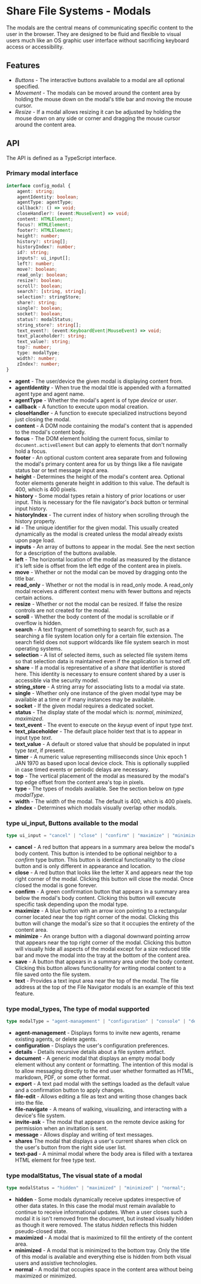 <!-- documentation/modal - Notes about modals and the graphic user interface that displays in the browser. -->
<!-- cspell:words keyup -->

# Share File Systems - Modals
The modals are the central means of communicating specific content to the user in the browser.  They are designed to be fluid and flexible to visual users much like an OS graphic user interface without sacrificing keyboard access or accessibility.

## Features
* *Buttons* - The interactive buttons available to a modal are all optional specified.
* *Movement* - The modals can be moved around the content area by holding the mouse down on the modal's title bar and moving the mouse cursor.
* *Resize* - If a modal allows resizing it can be adjusted by holding the mouse down on any side or corner and dragging the mouse cursor around the content area.

## API
The API is defined as a TypeScript interface.

### Primary modal interface
```typescript
interface config_modal {
    agent: string;
    agentIdentity: boolean;
    agentType: agentType;
    callback?: () => void;
    closeHandler?: (event:MouseEvent) => void;
    content: HTMLElement;
    focus?: HTMLElement;
    footer?: HTMLElement;
    height?: number;
    history?: string[];
    historyIndex?: number;
    id?: string;
    inputs?: ui_input[];
    left?: number;
    move?: boolean;
    read_only: boolean;
    resize?: boolean;
    scroll?: boolean;
    search?: [string, string];
    selection?: stringStore;
    share?: string;
    single?: boolean;
    socket?: boolean;
    status?: modalStatus;
    string_store?: string[];
    text_event?: (event:KeyboardEvent|MouseEvent) => void;
    text_placeholder?: string;
    text_value?: string;
    top?: number;
    type: modalType;
    width?: number;
    zIndex?: number;
}
```

* **agent** - The user/device the given modal is displaying content from.
* **agentIdentity** - When true the modal title is appended with a formatted agent type and agent name.
* **agentType** - Whether the modal's agent is of type *device* or *user*.
* **callback** - A function to execute upon modal creation.
* **closeHandler** - A function to execute specialized instructions beyond just closing the modal.
* **content** - A DOM node containing the modal's content that is appended to the modal's content body.
* **focus** - The DOM element holding the current focus, similar to `document.activeElement` but can apply to elements that don't normally hold a focus.
* **footer** - An optional custom content area separate from and following the modal's primary content area for us by things like a file navigate status bar or text message input area.
* **height** - Determines the height of the modal's content area.  Optional footer elements generate height in addition to this value.  The default is 400, which is 400 pixels.
* **history** - Some modal types retain a history of prior locations or user input. This is necessary for the file navigator's *back* button or terminal input history.
* **historyIndex** - The current index of history when scrolling through the history property.
* **id** - The unique identifier for the given modal.  This usually created dynamically as the modal is created unless the modal already exists upon page load.
* **inputs** - An array of buttons to appear in the modal.  See the next section for a description of the buttons available.
* **left** - The horizontal location of the modal as measured by the distance it's left side is offset from the left edge of the content area in pixels.
* **move** - Whether or not the modal can be moved by dragging onto the title bar.
* **read_only** - Whether or not the modal is in read_only mode.  A read_only modal receives a different context menu with fewer buttons and rejects certain actions.
* **resize** - Whether or not the modal can be resized.  If false the resize controls are not created for the modal.
* **scroll** - Whether the body content of the modal is scrollable or if overflow is hidden.
* **search** - A text fragment of something to search for, such as a searching a file system location only for a certain file extension.  The search field does not support wildcards like file system search in most operating systems.
* **selection** - A list of selected items, such as selected file system items so that selection data is maintained even if the application is turned off.
* **share** - If a modal is representative of a *share* that identifier is stored here.  This identity is necessary to ensure content shared by a user is accessible via the security model.
* **string_store** - A string array for associating lists to a modal via state.
* **single** - Whether only one instance of the given modal type may be available at a time or if many instances may be available.
* **socket** - If the given modal requires a dedicated socket.
* **status** - The display state of the modal which is: *normal*, *minimized*, *maximized*.
* **text_event** - The event to execute on the *keyup* event of input type *text*.
* **text_placeholder** - The default place holder text that is to appear in input type *text*.
* **text_value** - A default or stored value that should be populated in input type *text*, if present.
* **timer** - A numeric value representing milliseconds since Unix epoch 1 JAN 1970 as based upon local device clock. This is optionally supplied in case timed events or periodic delays are necessary.
* **top** - The vertical placement of the modal as measured by the modal's top edge offset from the content area's top in pixels.
* **type** - The types of modals available.  See the section below on *type modalType*.
* **width** - The width of the modal.  The default is 400, which is 400 pixels.
* **zIndex** - Determines which modals visually overlap other modals.

### type ui_input, Buttons available to the modal
```typescript
type ui_input = "cancel" | "close" | "confirm" | "maximize" | "minimize" | "save" | "text";
```

* **cancel** - A red button that appears in a summary area below the modal's body content.  This button is intended to be optional neighbor to a *confirm* type button.  This button is identical functionality to the *close* button and is only different in appearance and location.
* **close** - A red button that looks like the letter X and appears near the top right corner of the modal.  Clicking this button will close the modal.  Once closed the modal is gone forever.
* **confirm** - A green confirmation button that appears in a summary area below the modal's body content.  Clicking this button will execute specific task depending upon the modal type.
* **maximize** - A blue button with an arrow icon pointing to a rectangular corner located near the top right corner of the modal.  Clicking this button will change the modal's size so that it occupies the entirety of the content area.
* **minimize** - An orange button with a diagonal downward pointing arrow that appears near the top right corner of the modal.  Clicking this button will visually hide all aspects of the modal except for a size reduced title bar and move the modal into the tray at the bottom of the content area.
* **save** - A button that appears in a summary area under the body content.  Clicking this button allows functionality for writing modal content to a file saved onto the file system.
* **text** - Provides a text input area near the top of the modal.  The file address at the top of the File Navigator modals is an example of this text feature.

### type modal_types, The type of modal supported
```typescript
type modalType = "agent-management" | "configuration" | "console" | "details" | "document" | "export" | "file-edit" | "file-navigate" | "invite-ask" | "message" | "shares" | "tex-pad";
```

* **agent-management** - Displays forms to invite new agents, rename existing agents, or delete agents.
* **configuration** - Displays the user's configuration preferences.
* **details** - Details recursive details about a file system artifact.
* **document** - A generic modal that displays an empty modal body element without any content or formatting.  The intention of this modal is to allow messaging directly to the end user whether formatted as HTML, markdown, PDF, or some other format.
* **export** - A text pad modal with the settings loaded as the default value and a confirmation button to apply changes.
* **file-edit** - Allows editing a file as text and writing those changes back into the file.
* **file-navigate** - A means of walking, visualizing, and interacting with a device's file system.
* **invite-ask** - The modal that appears on the remote device asking for permission when an invitation is sent.
* **message** - Allows display and writing of text messages.
* **shares** The modal that displays a user's current shares when click on the user's button from the right side user list.
* **text-pad** - A minimal modal where the body area is filled with a textarea HTML element for free type text.

### type modalStatus, The visual state of a modal
```typescript
type modalStatus = "hidden" | "maximized" | "minimized" | "normal";
```

* **hidden** - Some modals dynamically receive updates irrespective of other data states.  In this case the modal must remain available to continue to receive informational updates.  When a user closes such a modal it is isn't removed from the document, but instead visually hidden as though it were removed.  The status *hidden* reflects this hidden pseudo-closed state.
* **maximized** - A modal that is maximized to fill the entirety of the content area.
* **minimized** - A modal that is minimized to the bottom tray.  Only the title of this modal is available and everything else is hidden from both visual users and assistive technologies.
* **normal** - A modal that occupies space in the content area without being maximized or minimized.